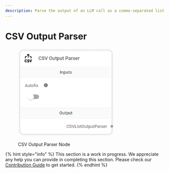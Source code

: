 ```yaml
---
description: Parse the output of an LLM call as a comma-separated list of values.
---
```


# CSV Output Parser

<figure><img src="../../../.gitbook/assets/image (115).png" alt="" width="304"><figcaption><p>CSV Output Parser Node</p></figcaption></figure>

{% hint style="info" %}
This section is a work in progress. We appreciate any help you can provide in completing this section. Please check our [Contribution Guide](broken-reference) to get started.
{% endhint %}
